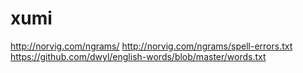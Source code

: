 # xumi

http://norvig.com/ngrams/
http://norvig.com/ngrams/spell-errors.txt
https://github.com/dwyl/english-words/blob/master/words.txt

